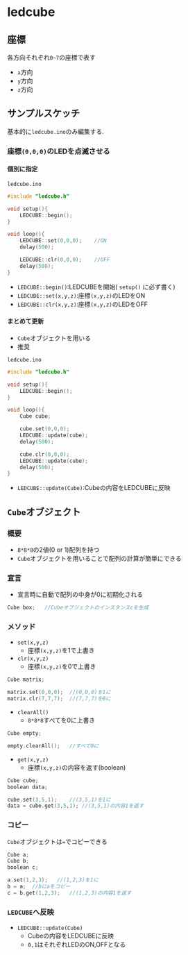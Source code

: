 # ledcube

## 座標

各方向それぞれ`0~7`の座標で表す

* `x`方向
* `y`方向
* `z`方向

## サンプルスケッチ

基本的に`ledcube.ino`のみ編集する.

### 座標`(0,0,0)`のLEDを点滅させる

#### 個別に指定

`ledcube.ino`
```cpp
#include "ledcube.h"

void setup(){
	LEDCUBE::begin();
}

void loop(){
	LEDCUBE::set(0,0,0);	//ON
	delay(500);

	LEDCUBE::clr(0,0,0);	//OFF
	delay(500);
}
```
* `LEDCUBE::begin()`:LEDCUBEを開始( `setup()` に必ず書く)
* `LEDCUBE::set(x,y,z)`:座標`(x,y,z)`のLEDをON
* `LEDCUBE::clr(x,y,z)`:座標`(x,y,z)`のLEDをOFF

#### まとめて更新
* `Cube`オブジェクトを用いる
* 推奨

`ledcube.ino`
```cpp
#include "ledcube.h"

void setup(){
	LEDCUBE::begin();
}

void loop(){
	Cube cube;

	cube.set(0,0,0);
	LEDCUBE::update(cube);
	delay(500);

	cube.clr(0,0,0);
	LEDCUBE::update(cube);
	delay(500);
}
```

* `LEDCUBE::update(Cube)`:Cubeの内容をLEDCUBEに反映

## `Cube`オブジェクト

### 概要
* `8*8*8`の2値(0 or 1)配列を持つ
* `Cube`オブジェクトを用いることで配列の計算が簡単にできる

### 宣言
* 宣言時に自動で配列の中身が0に初期化される
```cpp
Cube box;	//Cubeオブジェクトのインスタンスcを生成
```

### メソッド
* `set(x,y,z)`
	* 座標`(x,y,z)`を1で上書き
* `clr(x,y,z)`
	* 座標`(x,y,z)`を0で上書き

```cpp
Cube matrix;

matrix.set(0,0,0);	//(0,0,0)を1に
matrix.clr(7,7,7);	//(7,7,7)を0に
```

* `clearAll()`
	* `8*8*8`すべてを0に上書き
```cpp
Cube empty;

empty.clearAll();	//すべて0に
```

* `get(x,y,z)`
	* 座標`(x,y,z)`の内容を返す(boolean)
```cpp
Cube cube;
boolean data;

cube.set(3,5,1);	//(3,5,1)を1に
data = cube.get(3,5,1);	//(3,5,1)の内容1を返す
```

### コピー

`Cube`オブジェクトは`=`でコピーできる
```cpp
Cube a;
Cube b;
boolean c;

a.set(1,2,3);	//(1,2,3)を1に
b = a;	//bにaをコピー
c = b.get(1,2,3);	//(1,2,3)の内容1を返す
```

### `LEDCUBE`へ反映
* `LEDCUBE::update(Cube)`
	* Cubeの内容をLEDCUBEに反映
	* `0,1`はそれぞれLEDのON,OFFとなる